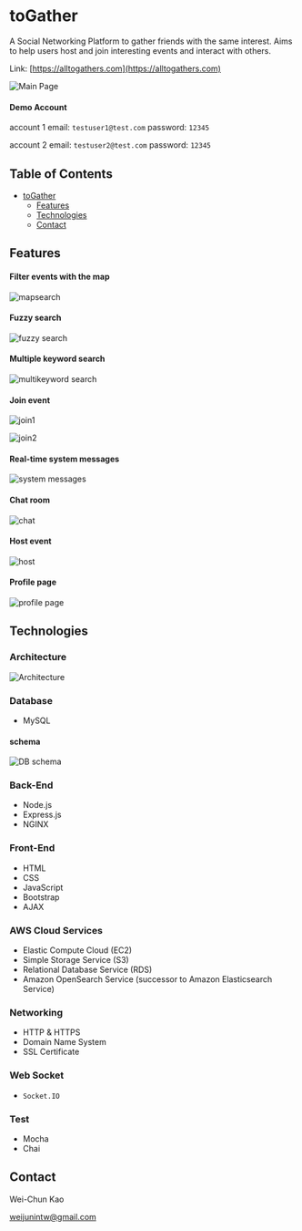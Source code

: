 toGather
===

A Social Networking Platform to gather friends with the same interest. Aims to help users host and join interesting events and interact with others.

Link: [https://alltogathers.com](https://alltogathers.com)  

![Main Page](https://my-personal-project-bucket.s3.ap-northeast-1.amazonaws.com/readme/main_page.png)  

#### Demo Account

account 1 
email: `testuser1@test.com` password: `12345`  

account 2 
email: `testuser2@test.com` password: `12345`



## Table of Contents


  * [toGather](#toGather)
      * [Features](#Features)
      * [Technologies](#Technologies)
      * [Contact](#Contact)

## Features

#### Filter events with the map
![mapsearch](https://my-personal-project-bucket.s3.ap-northeast-1.amazonaws.com/readme/zoommap.gif)

#### Fuzzy search
![fuzzy search](https://my-personal-project-bucket.s3.ap-northeast-1.amazonaws.com/readme/fuzzy_search.gif)

#### Multiple keyword search
![multikeyword search](https://my-personal-project-bucket.s3.ap-northeast-1.amazonaws.com/readme/multikeyword_search.gif)

#### Join event
![join1](https://my-personal-project-bucket.s3.ap-northeast-1.amazonaws.com/readme/join_event.gif)

![join2](https://my-personal-project-bucket.s3.ap-northeast-1.amazonaws.com/readme/join_event2.gif)

#### Real-time system messages
![system messages](https://my-personal-project-bucket.s3.ap-northeast-1.amazonaws.com/readme/system_message.gif)

#### Chat room
![chat](https://my-personal-project-bucket.s3.ap-northeast-1.amazonaws.com/readme/chat.gif)
#### Host event
![host](https://my-personal-project-bucket.s3.ap-northeast-1.amazonaws.com/readme/host.gif)
#### Profile page
![profile page](https://my-personal-project-bucket.s3.ap-northeast-1.amazonaws.com/readme/profile.gif)


## Technologies



### Architecture
![Architecture](https://my-personal-project-bucket.s3.ap-northeast-1.amazonaws.com/readme/Architecture.png)

### Database

* MySQL

####  schema
![DB schema](https://my-personal-project-bucket.s3.ap-northeast-1.amazonaws.com/readme/togather_schema.png)

### Back-End
* Node.js
* Express.js
* NGINX

### Front-End
* HTML
* CSS
* JavaScript
* Bootstrap
* AJAX

### AWS Cloud Services
* Elastic Compute Cloud (EC2)
* Simple Storage Service (S3)
* Relational Database Service (RDS)
* Amazon OpenSearch Service (successor to Amazon Elasticsearch Service)

### Networking
* HTTP & HTTPS
* Domain Name System
* SSL Certificate

### Web Socket
* `Socket.IO `

### Test
* Mocha
* Chai



## Contact

Wei-Chun Kao  

weijunintw@gmail.com
